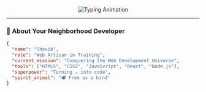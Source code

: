 <div align="center">
  <img src="https://readme-typing-svg.demolab.com?font=Fira+Code&weight=500&size=22&duration=3000&pause=1000&color=58A6FF&center=true&vCenter=true&width=435&lines=Hello+World!+👋;Welcome+to+my+digital+nest+🪺" alt="Typing Animation">
</div>

---

### 🦚 About Your Neighborhood Developer

```json
{
  "name": "Shoxib",
  "role": "Web Artisan in Training",
  "current_mission": "Conquering the Web Development Universe",
  "tools": ["HTML5", "CSS3", "JavaScript", "React", "Node.js"],
  "superpower": "Turning ☕ into code",
  "spirit_animal": "🕊️ Free as a bird"
}
